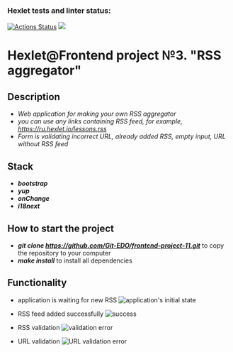 ### Hexlet tests and linter status:
[![Actions Status](https://github.com/Git-EDO/frontend-project-11/workflows/hexlet-check/badge.svg)](https://github.com/Git-EDO/frontend-project-11/actions)
<a href="https://codeclimate.com/github/Git-EDO/frontend-project-11/maintainability"><img src="https://api.codeclimate.com/v1/badges/f9451792cbc50ec4d3ea/maintainability" /></a>

# Hexlet@Frontend project №3. "RSS aggregator"

## Description

- *Web application for making your own RSS aggregator*
- *you can use any links containing RSS feed, for example, https://ru.hexlet.io/lessons.rss*
- *Form is validating incorrect URL, already added RSS, empty input, URL without RSS feed*

## Stack

- _**bootstrap**_
- _**yup**_
- _**onChange**_
- _**i18next**_

## How to start the project

- _**git clone https://github.com/Git-EDO/frontend-project-11.git**_ to copy the repository to your computer
- _**make install**_ to install all dependencies

## Functionality

- application is waiting for new RSS
  ![application's initial state](https://github.com/Git-EDO/frontend-project-11/assets/107861036/120f7e48-5a05-4ef9-aeb8-774eaa18a1cc)

- RSS feed added successfully
  ![success](https://github.com/Git-EDO/frontend-project-11/assets/107861036/d7d596c8-b762-496b-a8cc-b7953481b574)

- RSS validation
  ![validation error](https://github.com/Git-EDO/frontend-project-11/assets/107861036/29854712-20df-4174-833d-6e998d843998)
  
- URL validation
  ![URL validation error](https://github.com/Git-EDO/frontend-project-11/assets/107861036/a9d8ed5a-2401-4ca4-a4ba-d52ea8d82855)




